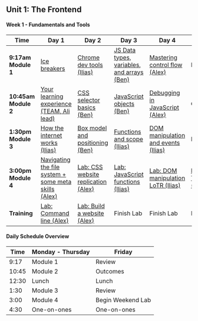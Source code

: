 
## Unit 1: The Frontend
<!--
#### Week 3 - Project 1:  Browser Games

Time | Day 1                                      | Day 2                                | Day 3                                      | Day 4                                      | Day 5
----- |--------------------------------    | ------------------------------ | ---------------------------------  | ---------------------------------   | -----------------------------------
**9:17am Module 1** | Review Training (Alex)| [Binary Search (Ben)][3-2A]  | [Bubble Sort (Alex)][3-3A] |[ Merge Sort (Ilias)][3-4A] | [Presentations] [3-5A]
 **10:45am Module 2** |[SASS/CSS preprocessors (Ben) ][3-1B]| [Project 1][3-2B]  | [Project 1][3-3B] | [Project 1][3-4B]| [Presentations] [3-5B]
**1:30pm Module 3** |[Agile development, wireframes, and user stories (Alex)] [3-1C]| [Project 1][3-2C]  | [Project 1][3-3C] | [Outcomes][3-4C] |  [Review][3-5C]
**3:00pm Module 4** | [Project 1 Specs][3-1D] |  [Project 1][3-2D]|  [Project 1][3-3D]|  [Project 1][3-4D]| [Happy Hour][3-5D]
**Training** | Project 1 | Project 1 | Project 1 | Project 1 | [Ruby Intro and Fix an Issue][3-5E]

[3-1A]: # "Review Training"
[3-1B]: w03/d01/m2-sass/ "SASS Lesson"
[3-1C]: w03/d01/m3-agile/ "Agile development, wireframes, and user stories"
[3-1D]: w03/d01/m4-project-1-specs "Project Management"

[3-2A]: w03/d02/m1-binary-search/ "Binary Search"
[3-2B]: # "Project 1"
[3-2C]: # "Project 1"
[3-2D]: # "Project 1"

[3-3A]: w03/d03/m1-bubble-sort/ "Bubble Sort"
[3-3B]: # "Project 1"
[3-3C]: # "Project 1"
[3-3D]: # "Project 1"

[3-4A]: w03/d04/m1-merge-sort "Merge Sort"
[3-4B]: # "Project 1"
[3-4C]: # "Outcomes"
[3-4D]: # "Project 1"

[3-5A]: # "Presentations"
[3-5B]: # "Presentations"
[3-5C]: # "Review"
[3-5D]: # "Happy Hour"
[3-5E]: w03/d05/hmwk-ruby-prep "Training: tryruby.org Lessons 1 - 2"

#### Week 2 - jQuery and Bootstrap

Time |Day 1                                      | Day 2                                | Day 3                                      | Day 4                                      | Day 5
----- |--------------------------------           | ------------------------------------ | ------------------------------------       | ---------------------------------------    | -----------------------------------
 **9:17am Module 1** | [Git and GitHub (Alex)][2-1A]                     |      [Lab: JavaScript calculator (Dani)][2-2A]                |  [Intro to jQuery (Alex)][2-3A]       |      [JS Prototypes(Ben)][2-4A]     | [Flower Power OOP Lab (Ilias)][2-5A]
 **10:45am Module 2** |[Lab: Git and GitHub (Alex)][2-1B]                |   [Lab: JavaScript calculator (Dani)][2-2B]  |    [Intermediate jQuery (Alex)][2-3B]                     |    [More Practice(Ben)][2-4B]    | [Review (TEAM)][2-5B]
**1:30pm Module 3** |[Callbacks (Ilias)][2-1C]                          |   [Responsive CSS(Ben)][2-2C] |    [Bootstrap intro(Ilias)][2-3C]     |        Outcomes     | [Review (TEAM)][2-5B]
**3:00pm Module 4** | [Lab: Practicing callbacks (Ilias)][2-1D]                 |  [HTML Forms (Ilias)][2-2D]  | [Lab: Forms + JQuery (Ben)][2-3D] |  [Ajax lesson (Ilias)][2-4C]  | [Create an Issue (Alex)][2-5C]|
**Training** |[Brett Victor: Inventing on Principle][2-1E] | [MicroBlog (Alex)][2-2E]  |  [Microblog Bootstrap Refactor][2-3E] | [Lab: Ajax (Ilias)][2-4D] | [Weekend Lab: Fix an issue (Alex)][2-5E]

[2-1A]: w02/d01/m1-gh-branching-and-pages/ "Git and GitHub Branching and Pages"
[2-1B]: w02/d01/m2-gh-lab/ "Git and GitHub lab"
[2-1C]: w02/d01/m3-callbacks/ "Callbacks"
[2-1D]: w02/d01/m4-building-iterators/ "Callbacks lab"
[2-1E]: https://vimeo.com/36579366 "Brett Victor on Vimeo"

[2-2A]: w02/d02/m1-js-calculator-lab/ "JavaScript calculator Lab"
[2-2B]: w02/d02/m1-js-calculator-lab/ "JavaScript calculator Lab"
[2-2C]: w02/d02/m3-css-responsive-design/ "Responsive CSS"
[2-2D]: w02/d02/m4-html-forms "HTML Forms"
[2-2E]: w02/d02/hmwk-microblog/ "Microblog Lab"

[2-3A]: w02/d03/m1-intro-jquery/ "Intro to jQuery"
[2-3B]: w02/d03/m2-intermediate-jquery/ "Intermediate jQuery"
[2-3C]: w02/d03/m3-bootstrap/ "Bootstrap Intro"
[2-3D]: w02/d03/m4-forms-with-jquery/ "Forms with jQuery"
[2-3E]: w02/d03/m5-microblog-bootstrap-refactor/ "Microblog Bootstrap Refactor"

[2-4A]: w02/d04/m1-js-prototypes "JS Prototypes"
[2-4B]: w02/d04/m2-jquery-form-practice "More Practice"
[2-4C]: w02/d04/m3-ajax/ "AJAX"
[2-4D]: w02/d04/m4-ajax-lab/ "AJAX Lab"
[2-4E]: # " "

[2-5A]: w02/d05/m1-OOP-flower-lab/ "Flower Power OOP Lab"
[2-5B]: # "Review"
[2-5C]: w02/d05/m4-create-an-issue/ "Create an Issue"
[2-5D]: # " "
[2-5E]: w02/d05/hmwk-fix-an-issue/ "Fix an Issue" -->

#### Week 1 - Fundamentals and Tools

 Time | Day 1 |                     Day 2                                       | Day 3                                                         | Day 4                                                | Day  5                                    |
----- | -------- | --------------------------------                         | ------------------------------------                  | ------------------------------------     | ---------------------------------------   |
 **9:17am Module 1** | [Ice breakers][1-1A]   |  [Chrome dev tools (Ilias)][1-2A]                                           |    [JS Data types, variables, and arrays (Ben)][1-3A]     |  [Mastering control flow (Alex)][1-4D]   | Review ()  
 **10:45am Module 2** | [Your learning experience (TEAM, Ali lead)][1-1B]    |     [CSS selector basics (Ben)][1-2B]       |      [JavaScript objects (Ben)][1-3B]          |  [Debugging in JavaScript (Alex)][1-4A]| Outcomes  
 **1:30pm Module 3** | [How the internet works (Ilias)][1-1C]     |  [Box model and positioning (Ben)][1-2C]  |    [Functions and scope (Ilias)][1-3C]   |[DOM manipulation and events (Ilias)][1-4B]  | Review ()
**3:00pm Module 4** | [Navigating the file system + some meta skills (Alex)][1-1D]       |    [Lab: CSS website replication (Alex)][1-2D]          |   [Lab: JavaScript functions (Ilias)][1-3D]   | [Lab: DOM manipulation LoTR (Ilias)][1-4C]     |       [Lab: Tic-Tac-Toe (Alex) ][1-4E]       
**Training** | [Lab: Command line (Alex)][1-1E]    | [Lab: Build a website (Alex)][1-2E]| Finish Lab  | Finish Lab|  Finish Lab  

[1-1A]: # "Ice Breakers"
[1-1B]: # "Your Learning Experience"
[1-1C]: w01/d01/m3-how-the-internet-works/readme.md "How the Internet Works"
[1-1D]: ./Terminal-Basics-Navigating-the-Filesystem/blob/master/readme.md "Navigating the File System"
[1-1E]: w01/d01/hw-command-line-lab "Lab: Command Line"

[1-2A]: w01/d02/m1-chrome-dev-tools "Chrome Dev Tools"
[1-2B]: w01/d02/m2-css-selector-basics "CSS Selector Basics"
[1-2C]: w01/d02/m3-box-model-and-positioning "Box Model and Positioning"
[1-2D]: w01/d02/m4-CSS-lab "Lab:  CSS website replication"
[1-2E]: w01/d02/hw-website-lab "Lab: Build a website"

[1-3A]: w01/d03/m1-js-data-types-variables-and-arrays "Data types, Variables and Arrays"
[1-3B]: w01/d03/m2-javascript-objects "JavaScript Objects"
[1-3C]: w01/d03/m3-functions-scope "Functions and Scope"
[1-3D]: w01/d03/m4-functions-lab "Lab: JavaScript functions"
[1-3E]: https://vimeo.com/36579366 "Inventing on Principle, Bret Victor"

[1-4A]: w01/d04/m1-debugging "Debugging in JavaScript"
[1-4B]: w01/d04/m2-DOM-manipulation-and-events "DOM Manipulation and Events"
[1-4C]: w01/d04/m3-LoTR-lab "Lab: DOM Manipulation LoTR"
[1-4D]: w01/d04/m4-control-flow "Mastering Control Flow"
[1-4E]: w01/d04/hw-tic-tac-toe-lab "Lab: Tic-Tac-Toe"

#### Daily Schedule Overview

Time  | Monday - Thursday  | Friday
----- | ------------------ | -----  
9:17  | Module 1           | Review
10:45 | Module 2           | Outcomes
12:30 | Lunch              | Lunch
1:30  | Module 3           | Review
3:00  | Module 4           | Begin Weekend Lab
4:30  | One-on-ones        | One-on-ones
